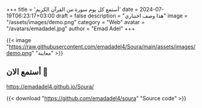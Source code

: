 +++
title = 'أستمع كل يوم سورة من القرآن الكريم'
date = 2024-07-19T06:23:17+03:00
draft = false
description = "هذا وصف اختباري"
image = "/assets/images/demo.png"
category = "Web"
avatar = "/avatars/emadadel.jpg"
author = "Emad Adel"
+++

{{< image "https://raw.githubusercontent.com/emadadel4/Soura/main/assets/images/demo.png" "معاينة" >}}


## أستمع الان 🚀
https://emadadel4.github.io/Soura/


{{< download "https://github.com/emadadel4/soura" "Source code" >}}


